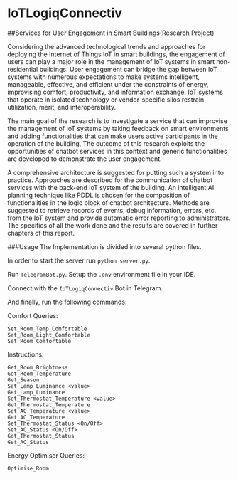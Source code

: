 # IoTLogiqConnectiv
##Services for User Engagement in Smart Buildings(Research Project)

Considering the advanced technological trends and approaches for deploying the Internet of Things IoT in smart buildings, the engagement of users can play a major role in the management of IoT systems in smart non-residential buildings. User engagement can bridge the gap between IoT systems with numerous expectations to make systems intelligent, manageable, effective, and efficient under the constraints of energy, improvising comfort, productivity, and information exchange. IoT systems that operate in isolated technology or vendor-specific silos restrain utilization, merit, and interoperability. 

The main goal of the research is to investigate a service that can improvise the management of IoT systems by taking feedback on smart environments and adding functionalities that can make users active participants in the operation of the building, The outcome of this research exploits the opportunities of chatbot services in this context and generic functionalities are developed to demonstrate the user engagement. 

A comprehensive architecture is suggested for putting such a system into practice. Approaches are described for the communication of chatbot services with the back-end IoT system of the building. An intelligent AI planning technique like PDDL is chosen for the composition of functionalities in the logic block of chatbot architecture. Methods are suggested to retrieve records of events, debug information, errors, etc. from the IoT system and provide automatic error reporting to administrators. The specifics of all the work done and the results are covered in further chapters of this report.

###Usage
The Implementation is divided into several python files.

In order to start the server run ```python server.py```.

Run ```TelegramBot.py```. Setup the ```.env``` environment file in your IDE. 

Connect with the ```IoTLogiqConnectiv``` Bot in Telegram. 

And finally, run the following commands:

Comfort Queries:
```
Set_Room_Temp_Comfortable
Set_Room_Light_Comfortable
Set_Room_Comfortable
```
Instructions:
```
Get_Room_Brightness
Get_Room_Temperature
Get_Season
Set_Lamp_Luminance <value>
Get_Lamp_Luminance
Set_Thermostat_Temperature <value>
Get_Thermostat_Temperature
Set_AC_Temperature <value>
Get_AC_Temperature
Set_Thermostat_Status <On/Off>
Set_AC_Status <On/Off>
Get_Thermostat_Status
Get_AC_Status
```

Energy Optimiser Queries:
```
Optimise_Room
```